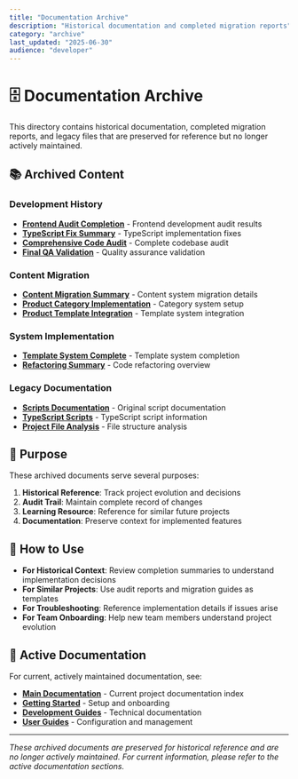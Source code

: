 ```yaml
---
title: "Documentation Archive"
description: "Historical documentation and completed migration reports"
category: "archive"
last_updated: "2025-06-30"
audience: "developer"
---
```


# 🗄️ Documentation Archive

This directory contains historical documentation, completed migration reports, and legacy files that are preserved for reference but no longer actively maintained.

## 📚 Archived Content

### Development History
- **[Frontend Audit Completion](FRONTEND_AUDIT_COMPLETION_SUMMARY.md)** - Frontend development audit results
- **[TypeScript Fix Summary](TYPESCRIPT_FIX_SUMMARY.md)** - TypeScript implementation fixes
- **[Comprehensive Code Audit](COMPREHENSIVE_CODE_AUDIT_REPORT.md)** - Complete codebase audit
- **[Final QA Validation](FINAL_QA_VALIDATION_REPORT.md)** - Quality assurance validation

### Content Migration
- **[Content Migration Summary](CONTENT_MIGRATION_SUMMARY.md)** - Content system migration details
- **[Product Category Implementation](PRODUCT_CATEGORY_IMPLEMENTATION_SUMMARY.md)** - Category system setup
- **[Product Template Integration](PRODUCT_TEMPLATE_INTEGRATION_COMPLETE.md)** - Template system integration

### System Implementation
- **[Template System Complete](TEMPLATE_SYSTEM_COMPLETE.md)** - Template system completion
- **[Refactoring Summary](REFACTORING_SUMMARY.md)** - Code refactoring overview

### Legacy Documentation
- **[Scripts Documentation](SCRIPTS.md)** - Original script documentation
- **[TypeScript Scripts](TYPESCRIPT_SCRIPTS.md)** - TypeScript script information
- **[Project File Analysis](PROJECT_FILE_ANALYSIS_REPORT.md)** - File structure analysis

## 🎯 Purpose

These archived documents serve several purposes:

1. **Historical Reference**: Track project evolution and decisions
2. **Audit Trail**: Maintain complete record of changes
3. **Learning Resource**: Reference for similar future projects
4. **Documentation**: Preserve context for implemented features

## 📖 How to Use

- **For Historical Context**: Review completion summaries to understand implementation decisions
- **For Similar Projects**: Use audit reports and migration guides as templates
- **For Troubleshooting**: Reference implementation details if issues arise
- **For Team Onboarding**: Help new team members understand project evolution

## 🔗 Active Documentation

For current, actively maintained documentation, see:

- **[Main Documentation](../README.md)** - Current project documentation index
- **[Getting Started](../getting-started/README.md)** - Setup and onboarding
- **[Development Guides](../development/README.md)** - Technical documentation
- **[User Guides](../guides/README.md)** - Configuration and management

---

*These archived documents are preserved for historical reference and are no longer actively maintained. For current information, please refer to the active documentation sections.*
